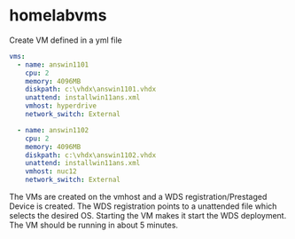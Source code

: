 # homelabvms

Create VM defined in a yml file

```yaml
vms:
  - name: answin1101
    cpu: 2
    memory: 4096MB
    diskpath: c:\vhdx\answin1101.vhdx
    unattend: installwin11ans.xml
    vmhost: hyperdrive
    network_switch: External

  - name: answin1102
    cpu: 2
    memory: 4096MB
    diskpath: c:\vhdx\answin1102.vhdx
    unattend: installwin11ans.xml
    vmhost: nuc12
    network_switch: External
```

The VMs are created on the vmhost and a WDS registration/Prestaged Device is created. The WDS registration points to a unattended file which selects the desired OS.
Starting the VM makes it start the WDS deployment. The VM should be running in about 5 minutes.
